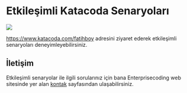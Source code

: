 # Etkileşimli Katacoda Senaryoları

[![](http://shields.katacoda.com/katacoda/fatihboy/count.svg)](https://www.katacoda.com/fatihboy "Fatih Boy'un katacoda denaryoları")

https://www.katacoda.com/fatihboy adresini ziyaret ederek etkileşimli senaryoları deneyimleyebilirsiniz.

## İletişim

Etkileşimli senaryolar ile ilgili sorularınız için bana Enterprisecoding web sitesinde yer alan [kontak](http://www.enterprisecoding.com/contact) sayfasından ulaşabilirsiniz.
